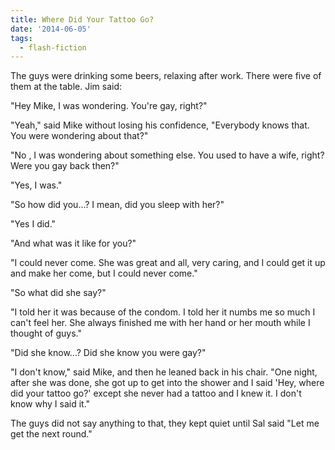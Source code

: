 ```yaml
---
title: Where Did Your Tattoo Go?
date: '2014-06-05'
tags:
  - flash-fiction
---
```


The guys were drinking some beers, relaxing after work. There were five of them
at the table. Jim said:

<!-- truncate -->

"Hey Mike, I was wondering. You're gay, right?"

"Yeah," said Mike without losing his confidence, "Everybody knows that. You were
wondering about that?"

"No , I was wondering about something else. You used to have a wife, right? Were
you gay back then?"

"Yes, I was."

"So how did you...? I mean, did you sleep with her?"

"Yes I did."

"And what was it like for you?"

"I could never come. She was great and all, very caring, and I could get it up
and make her come, but I could never come."

"So what did she say?"

"I told her it was because of the condom. I told her it numbs me so much I can't
feel her. She always finished me with her hand or her mouth while I thought of
guys."

"Did she know...? Did she know you were gay?"

"I don't know," said Mike, and then he leaned back in his chair. "One night,
after she was done, she got up to get into the shower and I said 'Hey, where did
your tattoo go?' except she never had a tattoo and I knew it. I don't know why I
said it."

The guys did not say anything to that, they kept quiet until Sal said "Let me
get the next round."
